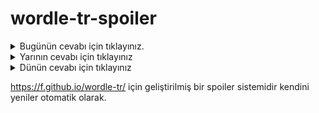 # wordle-tr-spoiler

<details>
  <summary>Bugünün cevabı için tıklayınız.</summary>
  <br>
    <b> yıkma </b>
</details>

<details>
  <summary>Yarının cevabı için tıklayınız</summary>
  <br>
   <b> klima </b>
</details>

<details>
  <summary>Dünün cevabı için tıklayınız </summary>
  <br>
  <b> fitçi </b>
</details>

https://f.github.io/wordle-tr/ için geliştirilmiş bir spoiler sistemidir kendini yeniler otomatik olarak.

